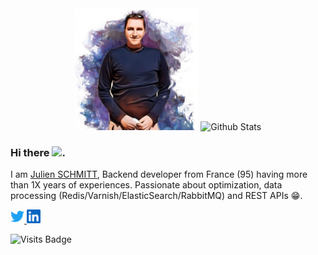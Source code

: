 
<div align="center">
  <img src="https://raw.githubusercontent.com/noweh/noweh/master/img/drawing.jpg" alt="Julien SCHMITT" height="195"/>  
  <img src="https://github-readme-stats.vercel.app/api?username=noweh&show_icons=true&theme=graywhite" alt="Github Stats" />
</div>
  

### Hi there <img src="https://media.giphy.com/media/hvRJCLFzcasrR4ia7z/giphy.gif" width="25px">.
I am [Julien SCHMITT](https://twitter.com/Noweh95), Backend developer from France (95) having more than 1X years of experiences. Passionate about optimization, data processing (Redis/Varnish/ElasticSearch/RabbitMQ) and REST APIs :grin:.

<div align="left">
  <a href="https://twitter.com/Noweh95">
    <img alt="Julien SCHMITT | Twitter" width="22px" src="https://raw.githubusercontent.com/noweh/noweh/master/img/twitter.svg" />
  </a>
  <a href="https://www.linkedin.com/in/jschmitt95/">
    <img alt="Julien's LinkedIN" width="22px" src="https://raw.githubusercontent.com/noweh/noweh/master/img/linkedin.svg" />
  </a>
</div>

![Visits Badge](https://badges.pufler.dev/visits/noweh/noweh)


<!--
**noweh/noweh** is a ✨ _special_ ✨ repository because its `README.md` (this file) appears on your GitHub profile.

Here are some ideas to get you started:

- 🔭 I’m currently working on ...
- 🌱 I’m currently learning ...
- 👯 I’m looking to collaborate on ...
- 🤔 I’m looking for help with ...
- 💬 Ask me about ...
- 📫 How to reach me: ...
- 😄 Pronouns: ...
- ⚡ Fun fact: ...
-->

